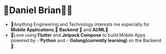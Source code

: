 # 🌟Daniel Brian🚀😃

- 💫Anything Engineering and Technology interests me especially for <b>Mobile Applications</b>,🌟 <b>Backend</b> 🌟 and <b>AI/ML</b>🌟 .
- 💫Love using <b>Flutter</b> and <b>Jetpack Compose</b> to build Mobile Apps powered by ✅<b>Python</b> and  ✅<b>Golang(currently learning)</b> on the Backend🎉.

